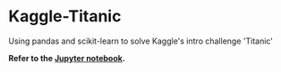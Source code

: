# Kaggle-Titanic
Using pandas and scikit-learn to solve Kaggle's intro challenge 'Titanic'

**Refer to the [Jupyter notebook](https://github.com/kristian-georgiev/Kaggle-Titanic/blob/master/predict-titanic.ipynb).**
